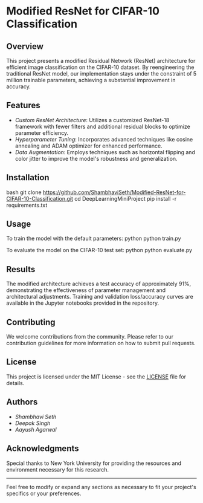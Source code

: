 ﻿
# Modified ResNet for CIFAR-10 Classification

## Overview
This project presents a modified Residual Network (ResNet) architecture for efficient image classification on the CIFAR-10 dataset. By reengineering the traditional ResNet model, our implementation stays under the constraint of 5 million trainable parameters, achieving a substantial improvement in accuracy.

## Features
- *Custom ResNet Architecture*: Utilizes a customized ResNet-18 framework with fewer filters and additional residual blocks to optimize parameter efficiency.
- *Hyperparameter Tuning*: Incorporates advanced techniques like cosine annealing and ADAM optimizer for enhanced performance.
- *Data Augmentation*: Employs techniques such as horizontal flipping and color jitter to improve the model's robustness and generalization.

## Installation
bash
git clone https://github.com/ShambhaviSeth/Modified-ResNet-for-CIFAR-10-Classification.git
cd DeepLearningMiniProject
pip install -r requirements.txt


## Usage
To train the model with the default parameters:
python
python train.py

To evaluate the model on the CIFAR-10 test set:
python
python evaluate.py


## Results
The modified architecture achieves a test accuracy of approximately 91%, demonstrating the effectiveness of parameter management and architectural adjustments. Training and validation loss/accuracy curves are available in the Jupyter notebooks provided in the repository.

## Contributing
We welcome contributions from the community. Please refer to our contribution guidelines for more information on how to submit pull requests.

## License
This project is licensed under the MIT License - see the [LICENSE](LICENSE) file for details.

## Authors
- *Shambhavi Seth*
- *Deepak Singh*
- *Aayush Agarwal*

## Acknowledgments
Special thanks to New York University for providing the resources and environment necessary for this research.

---

Feel free to modify or expand any sections as necessary to fit your project's specifics or your preferences.
